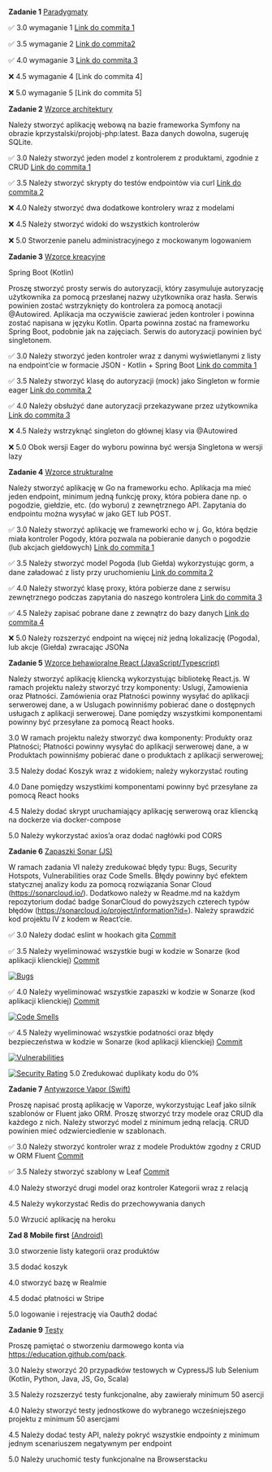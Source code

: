 **Zadanie 1** [Paradygmaty](https://github.com/ewakobrzynska/ProjektowanieObiektowe/tree/main/Ex1)

:white_check_mark: 3.0 wymaganie 1 [Link do commita 1](https://github.com/ewakobrzynska/ProjektowanieObiektowe/commit/74023fc667eb6dd1cd4a1171e3407b9bddb1728a)

:white_check_mark: 3.5 wymaganie 2 [Link do commita2 ](https://github.com/ewakobrzynska/ProjektowanieObiektowe/commit/1a519005ee0ef9576fd65224086cc049fdfb8c66)

:white_check_mark: 4.0 wymaganie 3 [Link do commita 3](https://github.com/ewakobrzynska/ProjektowanieObiektowe/commit/08411c291aac247d95cea9ade837456a4439797b)

:x: 4.5 wymaganie 4 [Link do commita 4]

:x: 5.0 wymaganie 5 [Link do commita 5]



**Zadanie 2** [Wzorce architektury](https://github.com/ewakobrzynska/ProjektowanieObiektowe/tree/main/zadanie2/my_project_name)

Należy stworzyć aplikację webową na bazie frameworka Symfony na obrazie kprzystalski/projobj-php:latest. Baza danych dowolna, sugeruję SQLite.

:white_check_mark:  3.0 Należy stworzyć jeden model z kontrolerem z produktami, zgodnie z CRUD [Link do commita 1](https://github.com/ewakobrzynska/ProjektowanieObiektowe/commit/d8cd7c3655b3476206e4a5b7022b1917f691666d)

:white_check_mark:  3.5 Należy stworzyć skrypty do testów endpointów via curl [Link do commita 2](https://github.com/ewakobrzynska/ProjektowanieObiektowe/commit/eb0ddea405673c0308b07c22afd925fd60e72c09)

:x: 4.0 Należy stworzyć dwa dodatkowe kontrolery wraz z modelami

:x: 4.5 Należy stworzyć widoki do wszystkich kontrolerów

:x: 5.0 Stworzenie panelu administracyjnego z mockowanym logowaniem 


**Zadanie 3** [Wzorce kreacyjne](https://github.com/ewakobrzynska/ProjektowanieObiektowe/tree/main/ex3-0)

Spring Boot (Kotlin)

Proszę stworzyć prosty serwis do autoryzacji, który zasymuluje autoryzację użytkownika za pomocą przesłanej nazwy użytkownika oraz hasła. Serwis powinien zostać wstrzyknięty do kontrolera za pomocą anotacji @Autowired. Aplikacja ma oczywiście zawierać jeden kontroler i powinna zostać napisana w języku Kotlin. Oparta powinna zostać na frameworku Spring Boot, podobnie jak na zajęciach. Serwis do autoryzacji powinien być singletonem.

:white_check_mark: 3.0 Należy stworzyć jeden kontroler wraz z danymi wyświetlanymi z listy na endpoint’cie w formacie JSON - Kotlin + Spring Boot [Link do commita 1](https://github.com/ewakobrzynska/ProjektowanieObiektowe/commit/5285ed650610766f93ccde4ce3e50d7e9b2f3f27)

:white_check_mark: 3.5 Należy stworzyć klasę do autoryzacji (mock) jako Singleton w formie eager [Link do commita 2](https://github.com/ewakobrzynska/ProjektowanieObiektowe/commit/2dc5631a7d659f1c2492cd2b1ad171d01877725e)

:white_check_mark: 4.0 Należy obsłużyć dane autoryzacji przekazywane przez użytkownika [Link do commita 3](https://github.com/ewakobrzynska/ProjektowanieObiektowe/commit/a53807eeabbf9c767ef49572ba02da033a876124)

:x: 4.5 Należy wstrzyknąć singleton do głównej klasy via @Autowired

:x: 5.0 Obok wersji Eager do wyboru powinna być wersja Singletona w wersji lazy


**Zadanie 4** [Wzorce strukturalne](https://github.com/ewakobrzynska/ProjektowanieObiektowe/tree/main/ex4)

Należy stworzyć aplikację w Go na frameworku echo. Aplikacja ma mieć jeden endpoint, minimum jedną funkcję proxy, która pobiera dane np. o pogodzie, giełdzie, etc. (do wyboru) z zewnętrznego API. Zapytania do endpointu można wysyłać w jako GET lub POST.

:white_check_mark: 3.0 Należy stworzyć aplikację we frameworki echo w j. Go, która będzie miała kontroler Pogody, która pozwala na pobieranie danych o pogodzie (lub akcjach giełdowych) [Link do commita 1](https://github.com/ewakobrzynska/ProjektowanieObiektowe/commit/07c2e7f1a55344dd219d36f95650418221880668)

:white_check_mark: 3.5 Należy stworzyć model Pogoda (lub Giełda) wykorzystując gorm, a dane załadować z listy przy uruchomieniu [Link do commita 2](https://github.com/ewakobrzynska/ProjektowanieObiektowe/commit/ec749452cd4ad4545ce2d7039ecb5c232f98c5e1)

:white_check_mark: 4.0 Należy stworzyć klasę proxy, która pobierze dane z serwisu zewnętrznego podczas zapytania do naszego kontrolera [Link do commita 3](https://github.com/ewakobrzynska/ProjektowanieObiektowe/commit/28e667607a5448ecb39829d389bf2e0930de59f5)

:white_check_mark: 4.5 Należy zapisać pobrane dane z zewnątrz do bazy danych [Link do commita 4](https://github.com/ewakobrzynska/ProjektowanieObiektowe/commit/c938d9147e80daf20e9d350dc3a59bf9d5d64547)

:x: 5.0 Należy rozszerzyć endpoint na więcej niż jedną lokalizację (Pogoda), lub akcje (Giełda) zwracając JSONa


**Zadanie 5** [Wzorce behawioralne React (JavaScript/Typescript)]()

Należy stworzyć aplikację kliencką wykorzystując bibliotekę React.js. W ramach projektu należy stworzyć trzy komponenty: Uslugi, Zamowienia oraz Płatności. Zamówienia oraz Płatności powinny wysyłać do aplikacji serwerowej dane, a w Uslugach powinniśmy pobierać dane o dostępnych usługach z aplikacji serwerowej. Dane pomiędzy wszystkimi komponentami powinny być przesyłane za pomocą React hooks.

3.0 W ramach projektu należy stworzyć dwa komponenty: Produkty oraz Płatności; Płatności powinny wysyłać do aplikacji serwerowej dane, a w Produktach powinniśmy pobierać dane o produktach z aplikacji serwerowej;

3.5 Należy dodać Koszyk wraz z widokiem; należy wykorzystać routing

4.0 Dane pomiędzy wszystkimi komponentami powinny być przesyłane za pomocą React hooks

4.5 Należy dodać skrypt uruchamiający aplikację serwerową oraz kliencką na dockerze via docker-compose

5.0 Należy wykorzystać axios’a oraz dodać nagłówki pod CORS


**Zadanie 6** [Zapaszki Sonar (JS)](https://github.com/ewakobrzynska/ProjektowanieObiektowe/tree/main/ex6)

W ramach zadania VI należy zredukować błędy typu: Bugs, Security Hotspots, Vulnerabilities oraz Code Smells. Błędy powinny być efektem statycznej analizy kodu za pomocą rozwiązania Sonar Cloud (https://sonarcloud.io/). Dodatkowo należy w Readme.md na każdym repozytorium dodać badge SonarCloud do powyższych czterech typów błędów (https://sonarcloud.io/project/information?id=). Należy sprawdzić kod projektu IV z kodem w React’cie.

:white_check_mark: 3.0 Należy dodać eslint w hookach gita [Commit](https://github.com/ewakobrzynska/ProjektowanieObiektowe/commit/6bc18b3f41432f089df777ed377f4456a0b151a3)

:white_check_mark: 3.5 Należy wyeliminować wszystkie bugi w kodzie w Sonarze (kod aplikacji klienckiej) [Commit](https://github.com/ewakobrzynska/ProjektowanieObiektowe/commit/9319907fd712a4e6b97de866c7d07a8629195ac5)

[![Bugs](https://sonarcloud.io/api/project_badges/measure?project=ewakobrzynska_ProjektowanieObiektowe&metric=bugs)](https://sonarcloud.io/summary/new_code?id=ewakobrzynska_ProjektowanieObiektowe)

:white_check_mark: 4.0 Należy wyeliminować wszystkie zapaszki w kodzie w Sonarze (kod aplikacji klienckiej) [Commit](https://github.com/ewakobrzynska/ProjektowanieObiektowe/commit/deb104b9adc65e8338c9c3dfffa2332728193c54)

[![Code Smells](https://sonarcloud.io/api/project_badges/measure?project=ewakobrzynska_ProjektowanieObiektowe&metric=code_smells)](https://sonarcloud.io/summary/new_code?id=ewakobrzynska_ProjektowanieObiektowe)

:white_check_mark: 4.5 Należy wyeliminować wszystkie podatności oraz błędy bezpieczeństwa w kodzie w Sonarze (kod aplikacji klienckiej) [Commit](https://github.com/ewakobrzynska/ProjektowanieObiektowe/commit/29150ef6ce8a18f5300b4f9aaf471db806df84a7)

[![Vulnerabilities](https://sonarcloud.io/api/project_badges/measure?project=ewakobrzynska_ProjektowanieObiektowe&metric=vulnerabilities)](https://sonarcloud.io/summary/new_code?id=ewakobrzynska_ProjektowanieObiektowe)

[![Security Rating](https://sonarcloud.io/api/project_badges/measure?project=ewakobrzynska_ProjektowanieObiektowe&metric=security_rating)](https://sonarcloud.io/summary/new_code?id=ewakobrzynska_ProjektowanieObiektowe)
5.0 Zredukować duplikaty kodu do 0%


**Zadanie 7** [Antywzorce Vapor (Swift)](https://github.com/ewakobrzynska/ProjektowanieObiektowe/tree/main/ex7)

Proszę napisać prostą aplikację w Vaporze, wykorzystując Leaf jako silnik szablonów or Fluent jako ORM. Proszę stworzyć trzy modele oraz CRUD dla każdego z nich. Należy stworzyć model z minimum jedną relacją. CRUD powinien mieć odzwierciedlenie w szablonach.

:white_check_mark: 3.0 Należy stworzyć kontroler wraz z modele Produktów zgodny z CRUD w ORM Fluent [Commit](https://github.com/ewakobrzynska/ProjektowanieObiektowe/commit/4013e6928e8af5a0ca974d6321297a285917bca4)

:white_check_mark: 3.5 Należy stworzyć szablony w Leaf [Commit](https://github.com/ewakobrzynska/ProjektowanieObiektowe/commit/14b844c1ffe4c604eb2fe4f2f005280846193ef1)

4.0 Należy stworzyć drugi model oraz kontroler Kategorii wraz z relacją

4.5 Należy wykorzystać Redis do przechowywania danych

5.0 Wrzucić aplikację na heroku


**Zad 8 Mobile first** [(Android)]()

3.0 stworzenie listy kategorii oraz produktów

3.5 dodać koszyk

4.0 stworzyć bazę w Realmie

4.5 dodać płatności w Stripe

5.0 logowanie i rejestrację via Oauth2 dodać



**Zadanie 9** [Testy]()

Proszę pamiętać o stworzeniu darmowego konta via https://education.github.com/pack.

3.0 Należy stworzyć 20 przypadków testowych w CypressJS lub Selenium (Kotlin, Python, Java, JS, Go, Scala)

3.5 Należy rozszerzyć testy funkcjonalne, aby zawierały minimum 50 asercji

4.0 Należy stworzyć testy jednostkowe do wybranego wcześniejszego projektu z minimum 50 asercjami

4.5 Należy dodać testy API, należy pokryć wszystkie endpointy z minimum jednym scenariuszem negatywnym per endpoint

5.0 Należy uruchomić testy funkcjonalne na Browserstacku



